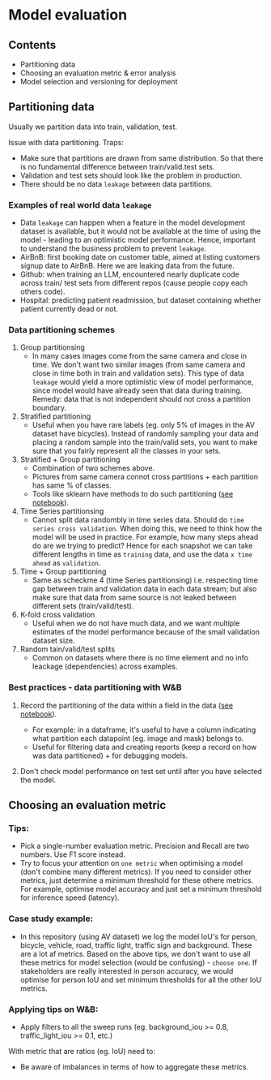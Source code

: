# Model evaluation

## Contents
* Partitioning data
* Choosing an evaluation metric & error analysis
* Model selection and versioning for deployment

## Partitioning data

Usually we partition data into train, validation, test. 

Issue with data partitioning. Traps:
* Make sure that partitions are drawn from same distribution. So that there is no fundamental difference between train/valid.test sets.
* Validation and test sets should look like the problem in production. 
* There should be no data `leakage` between data partitions.

### Examples of real world data `leakage`
* Data `leakage` can happen when a feature in the model development dataset is available, but it would not be available at the time of using the model - leading to an optimistic model performance. Hence, important to understand the business problem to prevent `leakage`. 
* AirBnB: first booking date on customer table, aimed at listing customers signup date to AirBnB. Here we are leaking data from the future.
* Github: when training an LLM, encountered nearly duplicate code across train/ test sets from different repos (cause people copy each others code).
* Hospital: predicting patient readmission, but dataset containing whether patient currently dead or not.
  
### Data partitioning schemes
1. Group partitionsing
   * In many cases images come from the same camera and close in time. We don't want two similar images (from same camera and close in time both in train and validation sets). This type of data `leakage` would yield a more optimistic view of model performance, since model would have already seen that data during training. Remedy: data that is not independent should not cross a partition boundary.
2. Stratified partitioning
   * Useful when you have rare labels (eg. only 5% of images in the AV dataset have bicycles). Instead of randomly sampling your data and placing a random sample into the train/valid sets, you want to make sure that you fairly represent all the classes in your sets. 
3. Stratified + Group partitioning
   * Combination of two schemes above.
   * Pictures from same camera connot cross partitions + each partition has same % of classes.
   * Tools like sklearn have methods to do such partitioning ([see notebook](../1_build_end2end_prototype/02_PrepareDataForTrain.ipynb)).
4. Time Series partitionsing
   * Cannot split data randombly in time series data. Should do `time series cross validation`. When doing this, we need to think how the model will be used in practice. For example, how many steps ahead do are we trying to predict? Hence for each snapshot we can take different lengths in time as `training` data, and use the data `x time ahead` as `validation`.
5. Time + Group partitioning
   * Same as scheckme 4 (time Series partitionsing) i.e. respecting time gap between train and validation data in each data stream; but also make sure that data from same source is not leaked between different sets (train/valid/test).
6. K-fold cross validation
   * Useful when we do not have much data, and we want multiple estimates of the model performance because of the small validation dataset size.
7. Random tain/valid/test splits
   * Common on datasets where there is no time element and no info leackage (dependencies) across examples. 

### Best practices - data partitioning with W&B 
1. Record the partitioning of the data within a field in the data ([see notebook](../1_build_end2end_prototype/02_PrepareDataForTrain.ipynb)). 
   * For example: in a dataframe, it's useful to have a column indicating what partition each datapoint (eg. image and mask) belongs to. 
   * Useful for filtering data and creating reports (keep a record on how was data partitioned) + for debugging models.

2. Don't check model performance on test set until after you have selected the model.


## Choosing an evaluation metric

### Tips:
* Pick a single-number evaluation metric. Precision and Recall are two numbers. Use F1 score instead.
* Try to focus your attention on `one metric` when optimising a model (don't combine many different metrics). If you need to consider other metrics, just determine a minimum threshold for these othere metrics. For example, optimise model accuracy and just set a minimum threshold for inference speed (latency).

### Case study example:
* In this repository (using AV dataset) we log the model IoU's for person, bicycle, vehicle, road, traffic light, traffic sign and background. These are a lot af metrics. Based on the above tips, we don't want to use all these metrics for model selection (would be confusing) - `choose one`. If stakeholders are really interested in person accuracy, we would optimise for person IoU and set minimum thresholds for all the other IoU metrics. 

### Applying tips on W&B:
* Apply filters to all the sweep runs (eg. background_iou >= 0.8, traffic_light_iou >= 0.1, etc.)




With metric that are ratios (eg. IoU) need to:
* Be aware of imbalances in terms of how to aggregate these metrics.